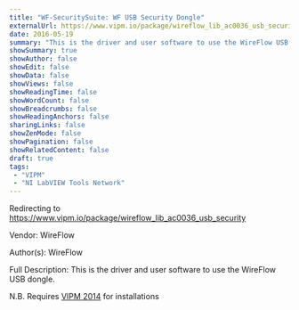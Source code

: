 ```yaml
---
title: "WF-SecuritySuite: WF USB Security Dongle"
externalUrl: https://www.vipm.io/package/wireflow_lib_ac0036_usb_security
date: 2016-05-19
summary: "This is the driver and user software to use the WireFlow USB dongle."
showSummary: true
showAuthor: false
showEdit: false
showData: false
showViews: false
showReadingTime: false
showWordCount: false
showBreadcrumbs: false
showHeadingAnchors: false
sharingLinks: false
showZenMode: false
showPagination: false
showRelatedContent: false
draft: true
tags:
 - "VIPM"
 - "NI LabVIEW Tools Network"
---
```


Redirecting to https://www.vipm.io/package/wireflow_lib_ac0036_usb_security

Vendor: WireFlow

Author(s): WireFlow
 
Full Description:
This is the driver and user software to use the WireFlow USB dongle.

N.B. Requires <u>VIPM 2014</u> for installations